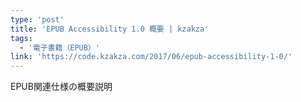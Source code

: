 ```yaml
---
type: 'post'
title: 'EPUB Accessibility 1.0 概要 | kzakza'
tags:
  - '電子書籍（EPUB）'
link: 'https://code.kzakza.com/2017/06/epub-accessibility-1-0/'
---
```

EPUB関連仕様の概要説明